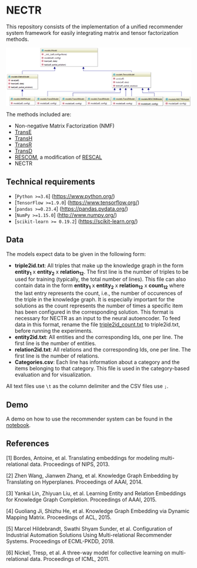 # NECTR

This repository consists of the implementation of a unified recommender system framework for easily integrating matrix and tensor factorization methods.

<img align="center" src="models_class_diagram.png">

The methods included are:
- Non-negative Matrix Factorization (NMF)
- [TransE](#transe)
- [TransH](#transh)
- [TransR](#transr)
- [TransD](#transd)
- [RESCOM](#rescom), a modification of [RESCAL](#rescal)
- NECTR

## Technical requirements

* [`Python >=3.6`] (https://www.python.org/)
* [`TensorFlow >=1.9.0`] (https://www.tensorflow.org/)
* [`pandas >=0.23.4`] (https://pandas.pydata.org/)
* [`NumPy >=1.15.0`] (http://www.numpy.org/)
* [`scikit-learn >= 0.19.2`] (https://scikit-learn.org/)

## Data

The models expect data to be given in the following form:

* **triple2id.txt**: All triples that make up the knowledge graph in the form **entity<sub>1</sub>** x **entity<sub>2</sub>** x **relation<sub>12</sub>**. The first line is the number of triples to be used for training (typically, the total number of lines). 
This file can also contain data in the form **entity<sub>1</sub>** x **entity<sub>2</sub>** x **relation<sub>12</sub>** x **count<sub>12</sub>** where the last entry represents the count, i.e., the number of occurences of the triple in the knowledge graph.
It is especially important for the solutions as the count represents the number of times a specific item has been configured in the corresponding solution. This format is necessary for NECTR as an input to the neural autoencoder. To feed data in this format, rename the file [triple2id_count.txt](data/triple2id_count.txt) to triple2id.txt, before running the experiments.
* **entity2id.txt**: All entities and the corresponding Ids, one per line. The first line is the number of entities.
* **relation2id.txt**: All relations and the corresponding Ids, one per line. The first line is the number of relations.
* **Categories.csv**: Each line has information about a category and the items belonging to that category. This file is used in the category-based evaluation and for visualization.

All text files use `\t` as the column delimiter and the CSV files use `;`.

## Demo

A demo on how to use the recommender system can be found in the [notebook](RecommenderSystem_Demo.ipynb).

## References

<a name="transe">[1] Bordes, Antoine, et al. Translating embeddings for modeling multi-relational data. Proceedings of NIPS, 2013.</a>

<a name="transh">[2]	Zhen Wang, Jianwen Zhang, et al. Knowledge Graph Embedding by Translating on Hyperplanes. Proceedings of AAAI, 2014.</a>

<a name="transr">[3] Yankai Lin, Zhiyuan Liu, et al. Learning Entity and Relation Embeddings for Knowledge Graph Completion. Proceedings of AAAI, 2015.</a>

<a name="transd">[4] Guoliang Ji, Shizhu He, et al. Knowledge Graph Embedding via Dynamic Mapping Matrix. Proceedings of ACL, 2015.</a>

<a name="rescom">[5] Marcel Hildebrandt, Swathi Shyam Sunder, et al. Configuration of Industrial Automation Solutions Using Multi-relational Recommender Systems. Proceedings of ECML-PKDD, 2018.</a>

<a name="rescal">[6] Nickel, Tresp, et al. A three-way model for collective learning on multi-relational data. Proceedings of ICML, 2011.</a>
